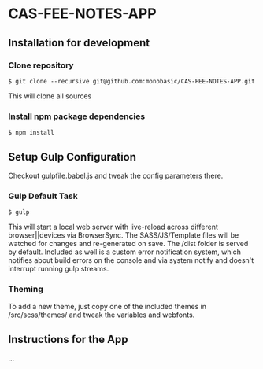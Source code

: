 # CAS-FEE-NOTES-APP

## Installation for development

### Clone repository
```
$ git clone --recursive git@github.com:monobasic/CAS-FEE-NOTES-APP.git
```
This will clone all sources


### Install npm package dependencies

```
$ npm install
```

## Setup Gulp Configuration
Checkout gulpfile.babel.js and tweak the config parameters there.

### Gulp Default Task
```
$ gulp
```
This will start a local web server with live-reload across different browser||devices via BrowserSync. The SASS/JS/Template files will be watched for changes and re-generated on save. The /dist folder is served by default.
Included as well is a custom error notification system, which notifies about build errors on the console and via system notify and doesn't interrupt running gulp streams.

### Theming
To add a new theme, just copy one of the included themes in /src/scss/themes/ and tweak the variables and webfonts.

## Instructions for the App
...
